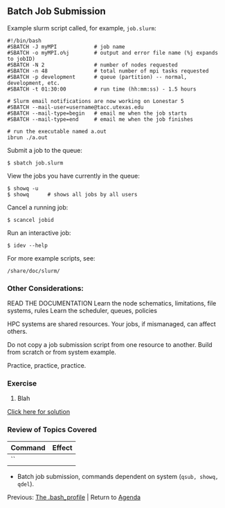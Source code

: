 ## Batch Job Submission

Example slurm script called, for example, `job.slurm`:
```
#!/bin/bash
#SBATCH -J myMPI            # job name
#SBATCH -o myMPI.o%j        # output and error file name (%j expands to jobID)
#SBATCH -N 2                # number of nodes requested
#SBATCH -n 48               # total number of mpi tasks requested
#SBATCH -p development      # queue (partition) -- normal, development, etc.
#SBATCH -t 01:30:00         # run time (hh:mm:ss) - 1.5 hours

# Slurm email notifications are now working on Lonestar 5 
#SBATCH --mail-user=username@tacc.utexas.edu
#SBATCH --mail-type=begin   # email me when the job starts
#SBATCH --mail-type=end     # email me when the job finishes

# run the executable named a.out
ibrun ./a.out               
```



Submit a job to the queue:
```
$ sbatch job.slurm
```

View the jobs you have currently in the queue:
```
$ showq -u
$ showq      # shows all jobs by all users
```

Cancel a running job:
```
$ scancel jobid
```

Run an interactive job:
```
$ idev --help
```

For more example scripts, see:
```
/share/doc/slurm/
```





### Other Considerations:

READ THE DOCUMENTATION
Learn the node schematics, limitations, file systems, rules
Learn the scheduler, queues, policies

HPC systems are shared resources. Your jobs, if mismanaged, can affect others.

Do not copy a job submission script from one resource to another. Build from scratch or from system example.

Practice, practice, practice.




### Exercise

1. Blah

[Click here for solution](intro_to_hpc_05_solution.md)

### Review of Topics Covered

| Command               | Effect     |
|-----------------------|------------|
| ``         |  |


 * Batch job submission, commands dependent on system (`qsub, showq, qdel`).



Previous: [The .bash_profile](intro_to_hpc_04.md) | Return to [Agenda](../index.md)
